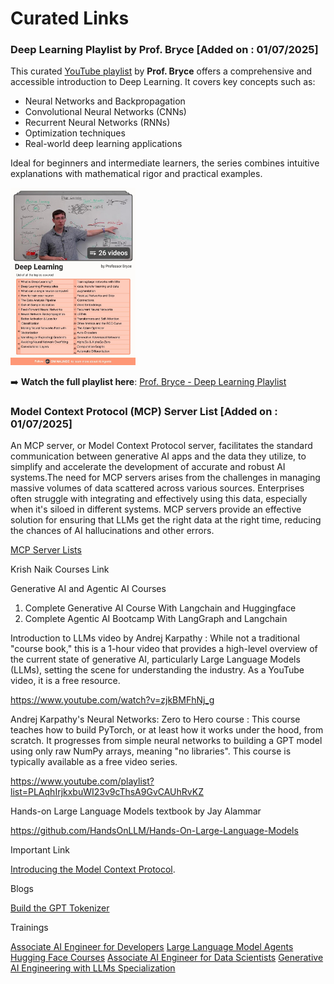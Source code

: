 
# Curated Links 



### Deep Learning Playlist by Prof. Bryce [Added on : 01/07/2025]
This curated [YouTube playlist](https://www.youtube.com/playlist?list=PLgPbN3w-ia_PeT1_c5jiLW3RJdR7853b9) by **Prof. Bryce** offers a comprehensive and accessible introduction to Deep Learning. It covers key concepts such as:

- Neural Networks and Backpropagation  
- Convolutional Neural Networks (CNNs)  
- Recurrent Neural Networks (RNNs)  
- Optimization techniques  
- Real-world deep learning applications  

Ideal for beginners and intermediate learners, the series combines intuitive explanations with mathematical rigor and practical examples.

<img src="./image/1751282752329.jpg" width="200">

➡️ **Watch the full playlist here**: [Prof. Bryce - Deep Learning Playlist](https://www.youtube.com/playlist?list=PLgPbN3w-ia_PeT1_c5jiLW3RJdR7853b9)


### Model Context Protocol (MCP) Server List [Added on : 01/07/2025]

An MCP server, or Model Context Protocol server, facilitates the standard communication between generative AI apps and the data they utilize, to simplify and accelerate the development of accurate and robust AI systems.The need for MCP servers arises from the challenges in managing massive volumes of data scattered across various sources. Enterprises often struggle with integrating and effectively using this data, especially when it's siloed in different systems. MCP servers provide an effective solution for ensuring that LLMs get the right data at the right time, reducing the chances of AI hallucinations and other errors.

[MCP Server Lists](./MCP-ServerLists.md)



Krish Naik Courses Link 


Generative AI and Agentic AI Courses
1. Complete Generative AI Course With Langchain and Huggingface
2. Complete Agentic AI Bootcamp With LangGraph and Langchain



Introduction to LLMs video by Andrej Karpathy : While not a traditional "course book," this is a 1-hour video that provides a high-level overview of the current state of generative AI, particularly Large Language Models (LLMs), setting the scene for understanding the industry. As a YouTube video, it is a free resource.

https://www.youtube.com/watch?v=zjkBMFhNj_g

Andrej Karpathy's Neural Networks: Zero to Hero course : This course teaches how to build PyTorch, or at least how it works under the hood, from scratch. It progresses from simple neural networks to building a GPT model using only raw NumPy arrays, meaning "no libraries". This course is typically available as a free video series.

https://www.youtube.com/playlist?list=PLAqhIrjkxbuWI23v9cThsA9GvCAUhRvKZ

Hands-on Large Language Models textbook by Jay Alammar

https://github.com/HandsOnLLM/Hands-On-Large-Language-Models

Important Link

[Introducing the Model Context Protocol](https://www.anthropic.com/news/model-context-protocol).

Blogs

[Build the GPT Tokenizer](https://www.fast.ai/posts/2025-10-16-karpathy-tokenizers)


Trainings  

[Associate AI Engineer for Developers](https://datacamp.pxf.io/kO2QWN)
[Large Language Model Agents](https://rdi.berkeley.edu/llm-agents/f24)
[Hugging Face Courses](https://huggingface.co/learn)
[Associate AI Engineer for Data Scientists](https://datacamp.pxf.io/DydA3n)
[Generative AI Engineering with LLMs Specialization](https://imp.i384100.net/WyQJNM)